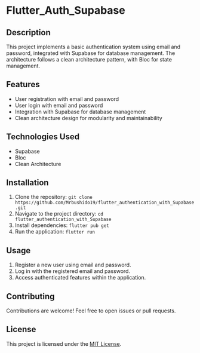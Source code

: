 # Flutter_Auth_Supabase

## Description
This project implements a basic authentication system using email and password, integrated with Supabase for database management. The architecture follows a clean architecture pattern, with Bloc for state management.

## Features
- User registration with email and password
- User login with email and password
- Integration with Supabase for database management
- Clean architecture design for modularity and maintainability

## Technologies Used
- Supabase
- Bloc
- Clean Architecture

## Installation
1. Clone the repository: `git clone https://github.com/Mrbushido19/flutter_authentication_with_Supabase.git`
2. Navigate to the project directory: `cd flutter_authentication_with_Supabase`
3. Install dependencies: `flutter pub get`
4. Run the application: `flutter run`

## Usage
1. Register a new user using email and password.
2. Log in with the registered email and password.
3. Access authenticated features within the application.

## Contributing
Contributions are welcome! Feel free to open issues or pull requests.

## License
This project is licensed under the [MIT License](LICENSE).

